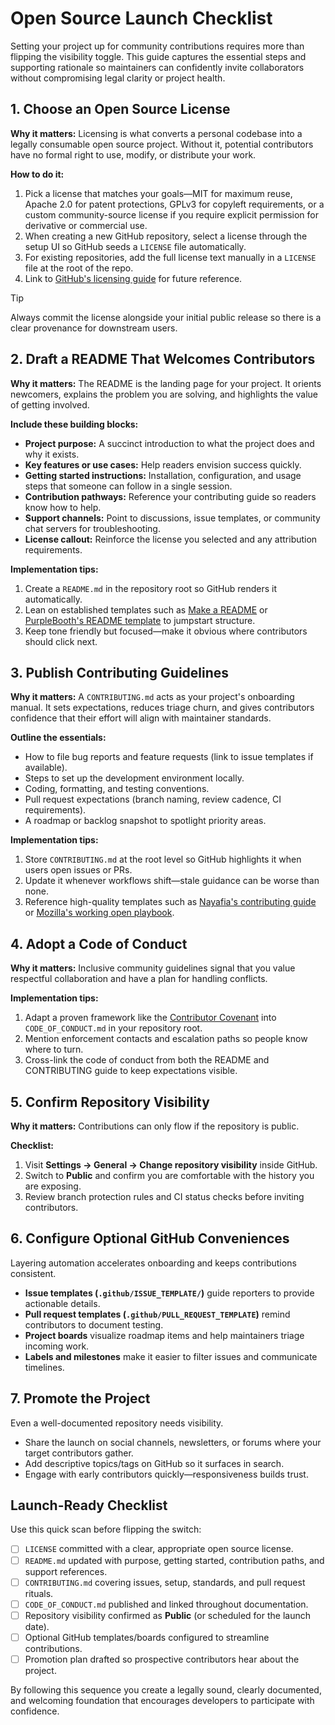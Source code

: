 # Open Source Launch Checklist

Setting your project up for community contributions requires more than flipping the visibility toggle. This guide captures the essential steps and supporting rationale so maintainers can confidently invite collaborators without compromising legal clarity or project health.

## 1. Choose an Open Source License

**Why it matters:** Licensing is what converts a personal codebase into a legally consumable open source project. Without it, potential contributors have no formal right to use, modify, or distribute your work.

**How to do it:**

1. Pick a license that matches your goals—MIT for maximum reuse, Apache 2.0 for patent protections, GPLv3 for copyleft requirements, or a custom community-source license if you require explicit permission for derivative or commercial use.
2. When creating a new GitHub repository, select a license through the setup UI so GitHub seeds a `LICENSE` file automatically.
3. For existing repositories, add the full license text manually in a `LICENSE` file at the root of the repo.
4. Link to [GitHub's licensing guide](https://docs.github.com/en/repositories/managing-your-repositorys-settings-and-features/customizing-your-repository/licensing-a-repository) for future reference.

> [!TIP]
> Always commit the license alongside your initial public release so there is a clear provenance for downstream users.

## 2. Draft a README That Welcomes Contributors

**Why it matters:** The README is the landing page for your project. It orients newcomers, explains the problem you are solving, and highlights the value of getting involved.

**Include these building blocks:**

- **Project purpose:** A succinct introduction to what the project does and why it exists.
- **Key features or use cases:** Help readers envision success quickly.
- **Getting started instructions:** Installation, configuration, and usage steps that someone can follow in a single session.
- **Contribution pathways:** Reference your contributing guide so readers know how to help.
- **Support channels:** Point to discussions, issue templates, or community chat servers for troubleshooting.
- **License callout:** Reinforce the license you selected and any attribution requirements.

**Implementation tips:**

1. Create a `README.md` in the repository root so GitHub renders it automatically.
2. Lean on established templates such as [Make a README](https://www.makeareadme.com/) or [PurpleBooth's README template](https://gist.github.com/PurpleBooth/109311bb0361f32d87a2) to jumpstart structure.
3. Keep tone friendly but focused—make it obvious where contributors should click next.

## 3. Publish Contributing Guidelines

**Why it matters:** A `CONTRIBUTING.md` acts as your project's onboarding manual. It sets expectations, reduces triage churn, and gives contributors confidence that their effort will align with maintainer standards.

**Outline the essentials:**

- How to file bug reports and feature requests (link to issue templates if available).
- Steps to set up the development environment locally.
- Coding, formatting, and testing conventions.
- Pull request expectations (branch naming, review cadence, CI requirements).
- A roadmap or backlog snapshot to spotlight priority areas.

**Implementation tips:**

1. Store `CONTRIBUTING.md` at the root level so GitHub highlights it when users open issues or PRs.
2. Update it whenever workflows shift—stale guidance can be worse than none.
3. Reference high-quality templates such as [Nayafia's contributing guide](https://github.com/nayafia/contributing-template) or [Mozilla's working open playbook](https://mozillascience.github.io/working-open-workshop/contributing_guidelines/).

## 4. Adopt a Code of Conduct

**Why it matters:** Inclusive community guidelines signal that you value respectful collaboration and have a plan for handling conflicts.

**Implementation tips:**

1. Adapt a proven framework like the [Contributor Covenant](https://www.contributor-covenant.org/) into `CODE_OF_CONDUCT.md` in your repository root.
2. Mention enforcement contacts and escalation paths so people know where to turn.
3. Cross-link the code of conduct from both the README and CONTRIBUTING guide to keep expectations visible.

## 5. Confirm Repository Visibility

**Why it matters:** Contributions can only flow if the repository is public.

**Checklist:**

1. Visit **Settings → General → Change repository visibility** inside GitHub.
2. Switch to **Public** and confirm you are comfortable with the history you are exposing.
3. Review branch protection rules and CI status checks before inviting contributors.

## 6. Configure Optional GitHub Conveniences

Layering automation accelerates onboarding and keeps contributions consistent.

- **Issue templates (`.github/ISSUE_TEMPLATE/`)** guide reporters to provide actionable details.
- **Pull request templates (`.github/PULL_REQUEST_TEMPLATE`)** remind contributors to document testing.
- **Project boards** visualize roadmap items and help maintainers triage incoming work.
- **Labels and milestones** make it easier to filter issues and communicate timelines.

## 7. Promote the Project

Even a well-documented repository needs visibility.

- Share the launch on social channels, newsletters, or forums where your target contributors gather.
- Add descriptive topics/tags on GitHub so it surfaces in search.
- Engage with early contributors quickly—responsiveness builds trust.

## Launch-Ready Checklist

Use this quick scan before flipping the switch:

- [ ] `LICENSE` committed with a clear, appropriate open source license.
- [ ] `README.md` updated with purpose, getting started, contribution paths, and support references.
- [ ] `CONTRIBUTING.md` covering issues, setup, standards, and pull request rituals.
- [ ] `CODE_OF_CONDUCT.md` published and linked throughout documentation.
- [ ] Repository visibility confirmed as **Public** (or scheduled for the launch date).
- [ ] Optional GitHub templates/boards configured to streamline contributions.
- [ ] Promotion plan drafted so prospective contributors hear about the project.

By following this sequence you create a legally sound, clearly documented, and welcoming foundation that encourages developers to participate with confidence.
